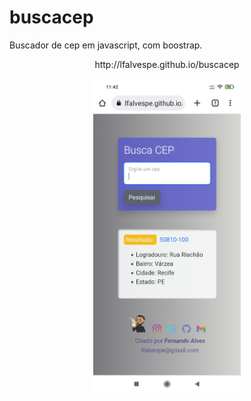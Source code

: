 # buscacep
Buscador de cep em javascript, com boostrap.

  <div align="center">
    http://lfalvespe.github.io/buscacep  <br><br>
    <img src="prints/buscacep.jpg" height=500>
  </div>
